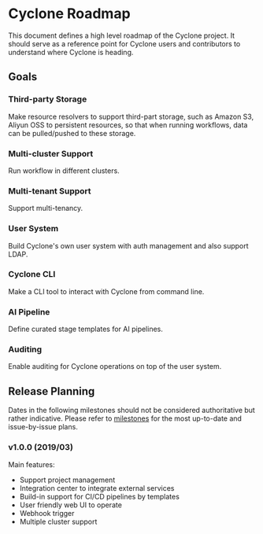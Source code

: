# Cyclone Roadmap

This document defines a high level roadmap of the Cyclone project. It should serve as a reference point for Cyclone users and contributors to understand where Cyclone is heading.

## Goals

### Third-party Storage

Make resource resolvers to support third-part storage, such as Amazon S3, Aliyun OSS to persistent resources, so that when running workflows, data can be pulled/pushed to these storage. 

###  Multi-cluster Support

Run workflow in different clusters.

### Multi-tenant Support

Support multi-tenancy.

### User System

Build Cyclone's own user system with auth management and also support LDAP.

### Cyclone CLI

Make a CLI tool to interact with Cyclone from command line.

### AI Pipeline

Define curated stage templates for AI pipelines.

### Auditing

Enable auditing for Cyclone operations on top of the user system.

## Release Planning

Dates in the following milestones should not be considered authoritative but rather indicative. Please refer to [milestones](https://github.com/caicloud/cyclone/milestones) for the most up-to-date and issue-by-issue plans.

### v1.0.0 (2019/03)

Main features:
- Support project management
- Integration center to integrate external services
- Build-in support for CI/CD pipelines by templates
- User friendly web UI to operate
- Webhook trigger
- Multiple cluster support
